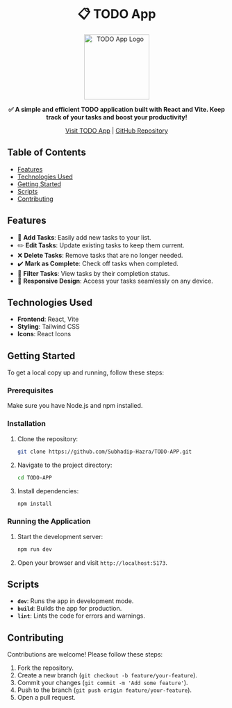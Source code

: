 <h1 align="center">📋 TODO App</h1>

<p align="center">
  <img src="https://www.pngitem.com/pimgs/m/509-5099434_todo-app-logo-transparent-hd-png-download.png" alt="TODO App Logo" width="150">
</p>

<p align="center">
  <strong>✅ A simple and efficient TODO application built with React and Vite. Keep track of your tasks and boost your productivity!</strong>
</p>

<p align="center">
  <a href="https://todo-app-i.netlify.app/">Visit TODO App</a> | 
  <a href="https://github.com/Subhadip-Hazra/TODO-APP.git">GitHub Repository</a>
</p>

## Table of Contents
- [Features](#features)
- [Technologies Used](#technologies-used)
- [Getting Started](#getting-started)
- [Scripts](#scripts)
- [Contributing](#contributing)

## Features
- 📝 **Add Tasks**: Easily add new tasks to your list.
- ✏️ **Edit Tasks**: Update existing tasks to keep them current.
- ❌ **Delete Tasks**: Remove tasks that are no longer needed.
- ✔️ **Mark as Complete**: Check off tasks when completed.
- 🔄 **Filter Tasks**: View tasks by their completion status.
- 📱 **Responsive Design**: Access your tasks seamlessly on any device.

## Technologies Used
- **Frontend**: React, Vite
- **Styling**: Tailwind CSS
- **Icons**: React Icons

## Getting Started
To get a local copy up and running, follow these steps:

### Prerequisites
Make sure you have Node.js and npm installed.

### Installation
1. Clone the repository:
   ```bash
   git clone https://github.com/Subhadip-Hazra/TODO-APP.git
   ```
2. Navigate to the project directory:
   ```bash
   cd TODO-APP
   ```
3. Install dependencies:
   ```bash
   npm install
   ```

### Running the Application
1. Start the development server:
   ```bash
   npm run dev
   ```
2. Open your browser and visit `http://localhost:5173`.

## Scripts
- **`dev`**: Runs the app in development mode.
- **`build`**: Builds the app for production.
- **`lint`**: Lints the code for errors and warnings.

## Contributing
Contributions are welcome! Please follow these steps:
1. Fork the repository.
2. Create a new branch (`git checkout -b feature/your-feature`).
3. Commit your changes (`git commit -m 'Add some feature'`).
4. Push to the branch (`git push origin feature/your-feature`).
5. Open a pull request.
